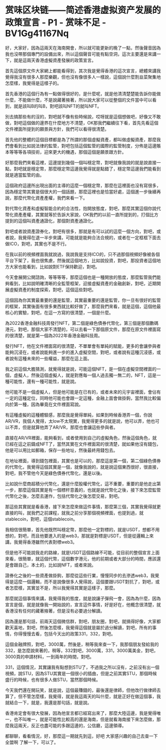 # 赏味区块链——简述香港虚拟资产发展的政策宣言 - P1 - 赏味不足 - BV1Gg41167Nq

好，大家好，因為這兩天在海南開會，所以就可能更新的晚了一點，然後聲音因為我也沒帶那個專門的設備出來，所以這個聲音可能有點空洞，這次主要還是來講一下，就是這兩天香港虛擬資產發展的政策宣言。

首先這個原文件大家網上都能看得到，其次我是覺得香港的這次宣言，總體來講我覺得我沒有很多人那麼樂觀，但也沒有像很多人一樣說，這個說什麼割韭菜聚集地怎麼樣，我覺得是這樣子的。

首先香港的這個行為有一點做得很好的，是什麼呢，就是他清清楚楚能告訴你能做什麼，不能做什麼，不是說藏著掖著，所以說大家可以從整個的文件當中可以看到，就是該叫B的叫B，對吧該叫NFT的就叫NFT。

別去搞那些有的沒的，對吧就不像有些時候說，哎呀就是這個想做吧，好像又不敢做，對吧這個做的邊界在什麼地方不清楚，OK那我們繼續往下看，首先先看這個文件裡面所提到的願景與方針，我們可以看得很清楚。

首先他的整體的這個目標都是為了所謂的那個虛擬資產，都叫做虛擬資產，那麼我們會看到比如說法律的監管，對吧包括這個監管的國際的監管制度，分佈是這邊賬本等等等各項技術，迎來更大的機遇，那個這個是願景跟方針。

好那麼我們來看這裡，這邊提到幾個一個叫穩定幣，對吧就像我說的就是說直接一點，對吧就是穩定幣，那麼穩定幣這邊我覺得就是點錯了，穩定幣這邊我們能看到就是適當監管的由。

這個政府這邊所出現出面的主導的這麼一個穩定幣，那麼在這裡面也沒有寫很多，因為穩定幣其實是個很大的一個話題，那麼這裡也是恰當好處，這個進一步後續再說，那麼代幣化資產產權，我們來看一下。

對代幣化資產和虛擬智能合約的合法性，抱開放態度，對吧，那麼其實這個你說代幣化資產產權，其實就等於告訴大家說，OK我們的以前一直所提到的，打個比方提到的這個叫資產通證化，那個對資產通證化。

對吧或者說資產證券化，對吧有很多，那就是有可以試的這麼一個方向，對吧，或者說，我覺得在退一半步來講，可能就是能夠合法合規的，或者在一定框框下面去做ICO，對吧，其實也不是不行。

在我以前的視頻裡面我就說過，我說我是支持ICO的，只不過那個視頻好像被各個平台下架了，我也很焦慮，然後就這個地方，比如說投資，對吧，那投資者這個地方大家也能看到，比如說對ETF保持歡迎，對吧。

今天會展開公開諮詢，等等等等，那麼這個也是一種開放的態度，那麼監管我們能夠看到，比如說明確清晰的全監管框架，迎接虛擬資產的金融創新，對吧，近期開展虛擬資產的制度探索，對吧，這個這些對吧。

這個因為你其實最重要的還是監管，其實最重要的還是監管，你一旦有很好的監管的框架，其實後面有很多東西就比較好做了，那麼我們來看，就是這個，這個他最核心的實驗，對吧，在這一方寫的很清楚，一個是什麼。

為2022香港金融科技周發行NFT，第二個是綠色債券代幣化，第三個是那個數碼港元，對吧，那個大家不清楚的，可以去看一下那個原文件，那麼在原文件裡面寫的很清楚，就是第一個為2022年香港金融科技周。

發行NFT，他在文件裡面寫的很清楚，不單單會有單純的賦能，更多的會讓參與者能夠沉浸在，或者說能夠進一步的進入虛擬空間，對吧，或者說有這種沉浸感，或者說有這種未來的一些權益，那麼在這上面。

我之前這個大膽猜測，就覺得就是說，可能這個NFT，是一個在虛擬空間裡面的一個，虛擬人，然後這個虛擬人，就是對應每一個人過去獨一無二的，NFT，這是一種可能性，還有一種可能性，就是說。

他可能不是一個虛擬人，但是他可能是在已有的，或者未來的元宇宙裡面，會佔有一定的這種定位，同時他可能也會跟一定這種，金融上面會做掛鉤，當然我比較偏向於第一種，因為畢竟在文件裡面寫說。

有這種虛擬的這種體驗感，那麼我是覺得單純，如果到時候香港弄一個，你說AR/VR，我個人覺得，太low不太現實，我覺得更多的就是說，他可以弄，他也可以不弄，但是就算他弄了AR/VR，那麼也會讓這些參與者。

直接在AR/VR裡面，能夠看到，或者使用到自己的虛擬角色，然後這個角色，就已經在這之前鑄成NFT了，當然其實在文件裡面寫的很清楚，就如果他沒有錢包，他是可以用比如郵箱，保存一些地址，然後最終用錢包去。

在地址裡面，導到錢包裡面，其實也是可以的，那麼這是第一個，第二個綠色債券的代幣化，我覺得這個其實是一個，就像我說的，就是說這個東西很好，很直接，對吧，我不管他今天是綠色債券代幣化，還是以後。

比如說什麼商超積分代幣化，還是什麼股權代幣化，這不重要，重要的是他走出第一步，那麼這個其實是有一個標杆意義的，也就是說代幣化之後，接下來怎麼監管代幣化之後，怎麼去運作，包括代幣化之後怎麼交易，對吧。

那這些其實就是看香港，接下來怎麼來做這件事情，那麼第三個，其實我覺得就更直接的叫，就我們之前課程，就我之前分享那個視頻裡面，也提到過，就stablecoin，對吧，這個stablecoin。

我相信很簡單，首先他既然叫穩定幣，那麼他一定對標的，就是USDT，想都不用想的，對吧，而且他要進入的是web3，那就是對標是USDT，但是從邏輯上來講，我覺得香港雖然代表對標web3。

但是他不可能說我走的路線，就是USDT這個路線不可能，從目前的整個宣言上面來看，很簡單，就這個代幣，這個數字港元，他的前期或者大部分的時間，應該還是會跟自己，本土的，比如說NFT，或者來說。

證券化之後的一些資產做掛鉤，那麼從這些行業，慢慢同步的去滲透web3，我覺得是這麼一個邏輯，而不是說像很多人覺得說，這個要跟USDT對抗了，對吧，或者怎麼樣，其實並不是，所以我覺得其實是這樣子，那麼。

那麼就這個事情來講，我覺得我的態度，就是說讓子彈飛一會，因為為什麼，因為宣言是個，就是就像我一開始說的，宣言這件事情，好是好在，他概念很清楚，就香港沒有任何的藏著掖著，但是沒有必要過分解讀。

因為還是那句話，前兩天這個微信群，對吧，朋友圈，對吧，就搞得好像，大家都歡天喜地，對吧，然後怎麼樣，我覺得這個就是屬於過分解讀，對吧，所有的事情，你得慢慢去看，包括今天出的政策331，332，對吧。

這個金融牌照，對吧，3000萬，然後是，稍等我來查一下，我那個朋友發給我的332，是怎麼說來著的，稍等，332對吧，3000萬，331，3000萬美金，對吧，3000頁的申請材料，一到兩年的時間，對吧。

331，這個情況，其實讓我有點想到STU了，不過我之所以沒有，之前沒有出一個視頻，說STU，因為STU其實是一個很小的插曲，但是之前其實STU，那個時候盛行的時候，也有很多人做STU，當然那個時候。

今天我們還在開玩笑，就是說，這個最賺錢的，最後還是律師，但他改行做律師去算了，但不管怎麼樣，我覺得，就是我這兩天的叫什麼，就是正好在做這個事，我就結合一下，就是，我還是那句話，就是說。

香港肯定會有很大發展，因為他宣言都已經寫出來了，那麼大陸這邊，我是覺得唯一，也不叫唯一，就是可能性比較高的還是海南，但是就看海南接下來怎麼做，那麼我這兩天，反正也盡可能的多跟這邊的，公信廳，這邊領導。

都聊聊，看看情況，好，那麼這一期就先到這，好吧 大家感兴趣的自己去查一下全盟啊 了解一下，可以了。